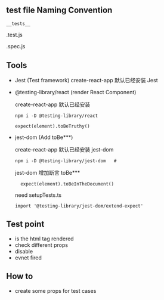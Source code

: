
##
```
```


## test file Naming Convention

`__tests__`

.test.js

.spec.js

## Tools
- Jest (Test framework)
  create-react-app 默认已经安装 Jest

- @testing-library/react (render React Component)
  
  create-react-app 默认已经安装 

  ```
  npm i -D @testing-library/react
  ```

  ```
  expect(element).toBeTruthy()
  ```
- jest-dom  (Add toBe***)

  create-react-app 默认已经安装 jest-dom 
  ```
  npm i -D @testing-library/jest-dom   # 
  ```
  jest-dom 增加断言 toBe***
  ```
    expect(element).toBeInTheDocument()
  ```


  need setupTests.ts
  ```
  import '@testing-library/jest-dom/extend-expect'
  ```


## Test point
- is the html tag rendered
- check different props
- disable
- evnet fired



## How to
- create some props for test cases

